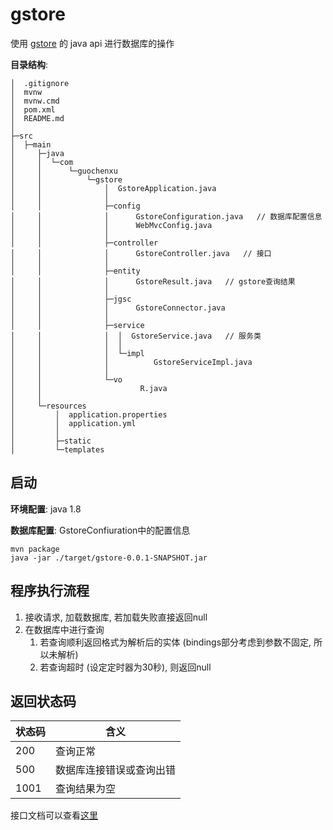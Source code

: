 # gstore

使用 [gstore](https://github.com/pkumod/gStore) 的 java api 进行数据库的操作

**目录结构**:

```
│  .gitignore
│  mvnw
│  mvnw.cmd
│  pom.xml
│  README.md
│
├─src
│  ├─main
│     ├─java
│     │  └─com
│     │      └─guochenxu
│     │          └─gstore
│     │              │  GstoreApplication.java
│     │              │
│     │              ├─config
│     │              │      GstoreConfiguration.java   // 数据库配置信息
│     │              │      WebMvcConfig.java   
│     │              │
│     │              ├─controller
│     │              │      GstoreController.java   // 接口
│     │              │
│     │              ├─entity
│     │              │      GstoreResult.java   // gstore查询结果
│     │              │
│     │              ├─jgsc
│     │              │      GstoreConnector.java
│     │              │
│     │              ├─service
│     │              │  │  GstoreService.java   // 服务类
│     │              │  │
│     │              │  └─impl
│     │              │          GstoreServiceImpl.java
│     │              │
│     │              └─vo
│     │                      R.java
│     │
│     └─resources
│         │  application.properties
│         │  application.yml
│         │
│         ├─static
│         └─templates
```

## 启动

**环境配置**: java 1.8

**数据库配置**: GstoreConfiuration中的配置信息

```shell
mvn package
java -jar ./target/gstore-0.0.1-SNAPSHOT.jar
```

## 程序执行流程

1. 接收请求, 加载数据库, 若加载失败直接返回null
2. 在数据库中进行查询
    1. 若查询顺利返回格式为解析后的实体 (bindings部分考虑到参数不固定, 所以未解析)
    2. 若查询超时 (设定定时器为30秒), 则返回null

## 返回状态码

| 状态码  | 含义           |
|------|--------------|
| 200  | 查询正常         |
| 500  | 数据库连接错误或查询出错 |
| 1001 | 查询结果为空       |

接口文档可以查看[这里](https://apifox.com/apidoc/shared-45a359ee-2428-4504-b9b7-3d20f3f71a20)
